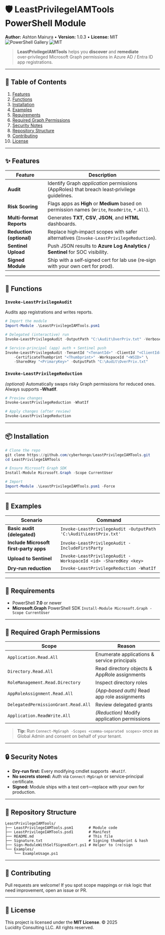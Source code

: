 # 🛡️ LeastPrivilegeIAMTools PowerShell Module

**Author:** Ashton Mairura • **Version:** 1.0.3 • **License:** MIT
![PowerShell Gallery](https://img.shields.io/badge/PowerShellGallery-v1.0.3-blue?logo=powershell) ![MIT](https://img.shields.io/badge/License-MIT-green)

> **LeastPrivilegeIAMTools** helps you **discover** and **remediate** over‑privileged Microsoft Graph permissions in Azure AD / Entra ID app registrations.

---

## 📑 Table of Contents

1. [Features](#features)
2. [Functions](#functions)
3. [Installation](#installation)
4. [Examples](#examples)
5. [Requirements](#requirements)
6. [Required Graph Permissions](#required-graph-permissions)
7. [Security Notes](#security-notes)
8. [Repository Structure](#repository-structure)
9. [Contributing](#contributing)
10. [License](#license)

---

## ✨ Features

| Feature                  | Description                                                                                     |
| ------------------------ | ----------------------------------------------------------------------------------------------- |
| **Audit**                | Identify Graph *application* permissions (AppRoles) that breach least‑privilege guidelines.     |
| **Risk Scoring**         | Flags apps as **High** or **Medium** based on permission names (`Write`, `ReadWrite`, `*.All`). |
| **Multi‑format Reports** | Generates **TXT**, **CSV**, **JSON**, and **HTML** dashboards.                                  |
| **Reduction (optional)** | Replace high‑impact scopes with safer alternatives (`Invoke‑LeastPrivilegeReduction`).          |
| **Sentinel Upload**      | Push JSON results to **Azure Log Analytics / Sentinel** for SOC visibility.                     |
| **Signed Module**        | Ship with a self‑signed cert for lab use (re‑sign with your own cert for prod).                 |

---

## 🔧 Functions

### `Invoke‑LeastPrivilegeAudit`

Audits app registrations and writes reports.

```powershell
# Import the module
Import-Module .\LeastPrivilegeIAMTools.psm1

# Delegated (interactive) run
Invoke-LeastPrivilegeAudit -OutputPath "C:\Audit\OverPriv.txt" -Verbose

# Service‑principal (app) auth + Sentinel push
Invoke-LeastPrivilegeAudit -TenantId "<TenantId>" -ClientId "<ClientId>" \
    -CertificateThumbprint "<Thumbprint>" -WorkspaceId "<WSID>" \
    -SharedKey "<PrimaryKey>" -OutputPath "C:\Audit\OverPriv.txt"
```

### `Invoke‑LeastPrivilegeReduction`

*(optional)* Automatically swaps risky Graph permissions for reduced ones. Always supports **‑WhatIf**.

```powershell
# Preview changes
Invoke-LeastPrivilegeReduction -WhatIf

# Apply changes (after review)
Invoke-LeastPrivilegeReduction
```

---

## 📦 Installation

```powershell
# Clone the repo
git clone https://github.com/cyberhongo/LeastPrivilegeIAMTools.git
cd LeastPrivilegeIAMTools

# Ensure Microsoft Graph SDK
Install-Module Microsoft.Graph -Scope CurrentUser

# Import
Import-Module .\LeastPrivilegeIAMTools.psm1 -Force
```

---

## 🚀 Examples

| Scenario                               | Command                                                           |
| -------------------------------------- | ----------------------------------------------------------------- |
| **Basic audit (delegated)**            | `Invoke-LeastPrivilegeAudit -OutputPath 'C:\Audit\LeastPriv.txt'` |
| **Include Microsoft first‑party apps** | `Invoke-LeastPrivilegeAudit -IncludeFirstParty`                   |
| **Upload to Sentinel**                 | `Invoke-LeastPrivilegeAudit -WorkspaceId <id> -SharedKey <key>`   |
| **Dry‑run reduction**                  | `Invoke-LeastPrivilegeReduction -WhatIf`                          |

---

## 📝 Requirements

* PowerShell **7.0** or newer
* **Microsoft.Graph** PowerShell SDK
  `Install-Module Microsoft.Graph -Scope CurrentUser`

---

## 🔑 Required Graph Permissions

| Scope                               | Reason                                       |
| ----------------------------------- | -------------------------------------------- |
| `Application.Read.All`              | Enumerate applications & service principals  |
| `Directory.Read.All`                | Read directory objects & AppRole assignments |
| `RoleManagement.Read.Directory`     | Inspect directory roles                      |
| `AppRoleAssignment.Read.All`        | *(App‑based auth)* Read app role assignments |
| `DelegatedPermissionGrant.Read.All` | Review delegated grants                      |
| `Application.ReadWrite.All`         | *(Reduction)* Modify application permissions |

> **Tip:** Run `Connect‑MgGraph -Scopes <comma‑separated scopes>` once as Global Admin and consent on behalf of your tenant.

---

## 🔒 Security Notes

* **Dry‑run first:** Every modifying cmdlet supports `‑WhatIf`.
* **No secrets stored:** Auth via `Connect‑MgGraph` or service‑principal certificate.
* **Signed:** Module ships with a test cert—replace with your own for production.

---

## 📂 Repository Structure

```
LeastPrivilegeIAMTools/
├── LeastPrivilegeIAMTools.psm1       # Module code
├── LeastPrivilegeIAMTools.psd1       # Manifest
├── README.md                         # This file
├── Signature.txt                     # Signing thumbprint & hash
├── Sign-ModuleWithSelfSignedCert.ps1 # Helper to (re)sign
└── Examples/
    └── ExampleUsage.ps1
```

---

## 🙌 Contributing

Pull requests are welcome! If you spot scope mappings or risk logic that need improvement, open an issue or PR.

---

## 📄 License

This project is licensed under the **MIT License**.
© 2025 Lucidity Consulting LLC. All rights reserved.
